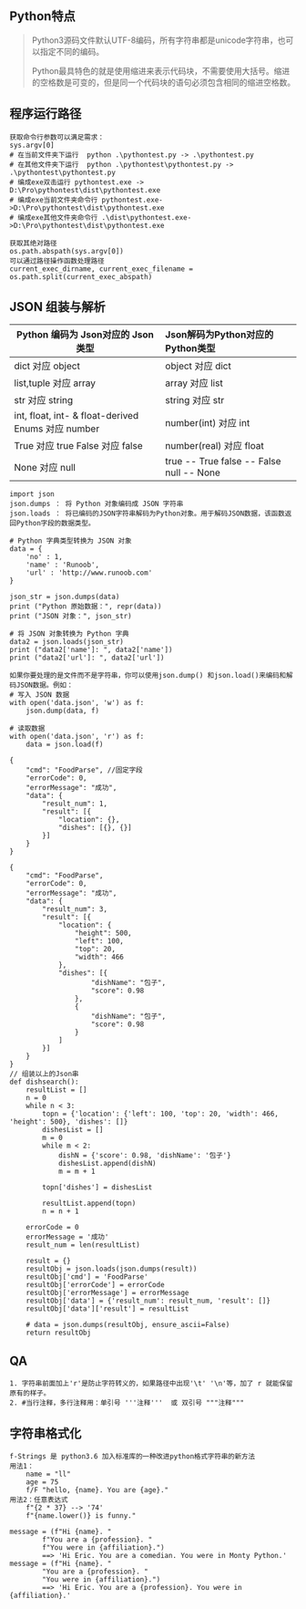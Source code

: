 ## Python特点

> Python3源码文件默认UTF-8编码，所有字符串都是unicode字符串，也可以指定不同的编码。
>
> Python最具特色的就是使用缩进来表示代码块，不需要使用大括号。缩进的空格数是可变的，但是同一个代码块的语句必须包含相同的缩进空格数。

## 程序运行路径

```
获取命令行参数可以满足需求：
sys.argv[0] 
# 在当前文件夹下运行  python .\pythontest.py -> .\pythontest.py
# 在其他文件夹下运行	 python .\pythontest\pythontest.py -> .\pythontest\pythontest.py
# 编成exe双击运行 pythontest.exe -> D:\Pro\pythontest\dist\pythontest.exe
# 编成exe当前文件夹命令行 pythontest.exe->D:\Pro\pythontest\dist\pythontest.exe
# 编成exe其他文件夹命令行 .\dist\pythontest.exe->D:\Pro\pythontest\dist\pythontest.exe
  
获取其绝对路径
os.path.abspath(sys.argv[0])
可以通过路径操作函数处理路径
current_exec_dirname, current_exec_filename = os.path.split(current_exec_abspath)
```

## JSON 组装与解析

| Python 编码为 Json对应的 Json类型                  | Json解码为Python对应的Python类型            |
| -------------------------------------------------- | :------------------------------------------ |
| dict 对应 object                                   | object 对应 dict                            |
| list,tuple 对应 array                              | array 对应 list                             |
| str 对应 string                                    | string 对应 str                             |
| int, float, int- & float-derived Enums 对应 number | number(int) 对应 int                        |
| True 对应 true   False 对应 false                  | number(real) 对应 float                     |
| None 对应 null                                     | true -- True  false -- False   null -- None |

```
import json
json.dumps ： 将 Python 对象编码成 JSON 字符串
json.loads ： 将已编码的JSON字符串解码为Python对象。用于解码JSON数据，该函数返回Python字段的数据类型。

# Python 字典类型转换为 JSON 对象
data = {
    'no' : 1,
    'name' : 'Runoob',
    'url' : 'http://www.runoob.com'
}

json_str = json.dumps(data)
print ("Python 原始数据：", repr(data))
print ("JSON 对象：", json_str)

# 将 JSON 对象转换为 Python 字典
data2 = json.loads(json_str)
print ("data2['name']: ", data2['name'])
print ("data2['url']: ", data2['url'])

如果你要处理的是文件而不是字符串，你可以使用json.dump() 和json.load()来编码和解码JSON数据。例如：
# 写入 JSON 数据
with open('data.json', 'w') as f:
    json.dump(data, f)
 
# 读取数据
with open('data.json', 'r') as f:
    data = json.load(f)
```



```
{
	"cmd": "FoodParse", //固定字段
	"errorCode": 0,
	"errorMessage": "成功",
	"data": {
		"result_num": 1,
		"result": [{
			"location": {},
			"dishes": [{}, {}]
		}]
	}
}

{
	"cmd": "FoodParse",
	"errorCode": 0,
	"errorMessage": "成功",
	"data": {
		"result_num": 3,
		"result": [{
			"location": {
				"height": 500,
				"left": 100,
				"top": 20,
				"width": 466
			},
			"dishes": [{
					"dishName": "包子",
					"score": 0.98
				},
				{
					"dishName": "包子",
					"score": 0.98
				}
			]
		}]
	}
}
// 组装以上的Json串
def dishsearch():
    resultList = []
    n = 0
    while n < 3:
        topn = {'location': {'left': 100, 'top': 20, 'width': 466, 'height': 500}, 'dishes': []}
        dishesList = []
        m = 0
        while m < 2:
            dishN = {'score': 0.98, 'dishName': '包子'}
            dishesList.append(dishN)
            m = m + 1

        topn['dishes'] = dishesList

        resultList.append(topn)
        n = n + 1

    errorCode = 0
    errorMessage = '成功'
    result_num = len(resultList)

    result = {}
    resultObj = json.loads(json.dumps(result))
    resultObj['cmd'] = 'FoodParse'
    resultObj['errorCode'] = errorCode
    resultObj['errorMessage'] = errorMessage
    resultObj['data'] = {'result_num': result_num, 'result': []}
    resultObj['data']['result'] = resultList

    # data = json.dumps(resultObj, ensure_ascii=False)
    return resultObj
```

## QA

```
1. 字符串前面加上'r'是防止字符转义的，如果路径中出现'\t' '\n'等，加了 r 就能保留原有的样子。
2. #当行注释，多行注释用：单引号 '''注释'''  或 双引号 """注释"""
```



## 字符串格式化

```
f-Strings 是 python3.6 加入标准库的一种改进python格式字符串的新方法
用法1：
	name = "ll"
	age = 75
	f/F "hello, {name}. You are {age}."
用法2：任意表达式
	f"{2 * 37} --> '74'
	f"{name.lower()} is funny."

message = (f"Hi {name}. "
        f"You are a {profession}. "
        f"You were in {affiliation}.")
        ==> 'Hi Eric. You are a comedian. You were in Monty Python.'
message = (f"Hi {name}. "
        "You are a {profession}. "
        "You were in {affiliation}.")
        ==> 'Hi Eric. You are a {profession}. You were in {affiliation}.'
```

